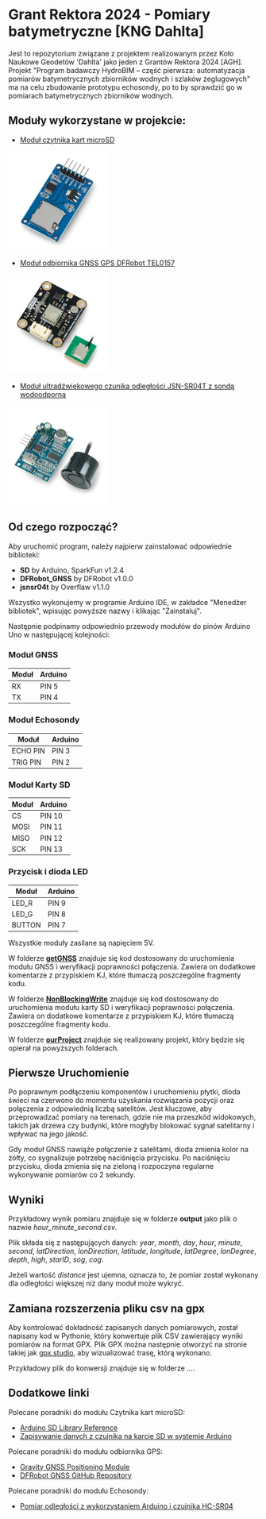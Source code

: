 # Grant Rektora 2024 - Pomiary batymetryczne [KNG Dahlta]
  
Jest to repozytorium związane z projektem realizowanym przez Koło Naukowe Geodetów 'Dahlta' jako jeden z Grantów Rektora 2024 [AGH]. Projekt "Program badawczy HydroBIM – część pierwsza: automatyzacja pomiarów batymetrycznych zbiorników wodnych i szlaków żeglugowych" ma na celu zbudowanie prototypu echosondy, po to by sprawdzić go w pomiarach batymetrycznych zbiorników wodnych.


## Moduły wykorzystane w projekcie:
- [Moduł czytnika kart microSD](https://botland.com.pl/akcesoria-do-kart-pamieci/8230-modul-czytnika-kart-microsd-5904422311278.html?cd=18298825138&ad=&kd=&gad_source=1&gclid=Cj0KCQjw4MSzBhC8ARIsAPFOuyV3e0OKvE2_MWXHbHzuE3z-97jvh5oQhjkQfZgNQd0Qb-kYaUrYY7caAhA6EALw_wcB)

<img src="assets/modul-czytnika-kart-microsd.jpg" width="200" height="200">

- [Moduł odbiornika GNSS GPS DFRobot TEL0157](https://botland.com.pl/moduly-gps/22671-gravity-modul-odbiornika-gnss-gps-beidou-i2cuart-dfrobot-tel0157-6959420923199.html?cd=18298825651&ad=&kd=&gad_source=1&gclid=Cj0KCQjw4MSzBhC8ARIsAPFOuyVK5DkbfYtcIf9Kkr6AhN3Mr3t-RRxih82mm45TOmbRo41qDEjdA6waAuWuEALw_wcB)

<img src="assets/gravity-modul-odbiornika-gnss-gps-beidou-i2cuart-dfrobot-tel0157.jpg" alt="Moduł odbiornika GNSS" width="200" height="200">

- [Moduł ultradźwiękowego czunika odległości JSN-SR04T z sondą wodoodporną](https://botland.com.pl/ultradzwiekowe-czujniki-odleglosci/7266-ultradzwiekowy-czujnik-odleglosci-jsn-sr04t-20-450cm-z-sonda-wodoodporna-5904422310066.html)

<img src="assets/ultradzwiekowy-czujnik-odleglosci-jsn-sr04t-20-450cm-z-sonda-wodoodporna.jpg" alt="Ultradźwiękowy czujnik odległości" width="200" height="200">

## Od czego rozpocząć?

Aby uruchomić program, należy najpierw zainstalować odpowiednie biblioteki:

- **SD** by Arduino, SparkFun v1.2.4
- **DFRobot_GNSS** by DFRobot v1.0.0
- **jsnsr04t** by Overflaw v1.1.0

Wszystko wykonujemy w programie Arduino IDE, w zakładce "Menedżer bibliotek", wpisując powyższe nazwy i klikając "Zainstaluj".

Następnie podpinamy odpowiednio przewody modułów do pinów Arduino Uno w następującej kolejności:

### Moduł GNSS

|   Moduł   |  Arduino  |
|-----------|-----------|
|    RX     |   PIN 5   |
|    TX     |   PIN 4   |

### Moduł Echosondy

|   Moduł   |  Arduino  |
|-----------|-----------|
|  ECHO PIN |   PIN 3   |
|  TRIG PIN |   PIN 2   |

### Moduł Karty SD

|   Moduł   |  Arduino  |
|-----------|-----------|
|    CS     |   PIN 10  |
|   MOSI    |   PIN 11  |
|   MISO    |   PIN 12  |
|    SCK    |   PIN 13  |

### Przycisk i dioda LED

|   Moduł   |   Arduino  |
|-----------|------------|
|   LED_R   |    PIN 9   |
|   LED_G   |    PIN 8   |
|   BUTTON  |    PIN 7   |

Wszystkie moduły zasilane są napięciem 5V.

W folderze [**getGNSS**](https://github.com/szymonzarosa/Echosonda-GrantRektora-KNG_Dahlta/tree/main/getGNSS) znajduje się kod dostosowany do uruchomienia modułu GNSS i weryfikacji poprawności połączenia. Zawiera on dodatkowe komentarze z przypiskiem KJ, które tłumaczą poszczególne fragmenty kodu.

W folderze [**NonBlockingWrite**](https://github.com/szymonzarosa/Echosonda-GrantRektora-KNG_Dahlta/tree/main/NonBlockingWrite) znajduje się kod dostosowany do uruchomienia modułu karty SD i weryfikacji poprawności połączenia. Zawiera on dodatkowe komentarze z przypiskiem KJ, które tłumaczą poszczególne fragmenty kodu.

W folderze [**ourProject**](https://github.com/szymonzarosa/Echosonda-GrantRektora-KNG_Dahlta/tree/main/ourProject) znajduje się realizowany projekt, który będzie się opierał na powyższych folderach. 

## Pierwsze Uruchomienie

Po poprawnym podłączeniu komponentów i uruchomieniu płytki, dioda świeci na czerwono do momentu uzyskania rozwiązania pozycji oraz połączenia z odpowiednią liczbą satelitów. Jest kluczowe, aby przeprowadzać pomiary na terenach, gdzie nie ma przeszkód widokowych, takich jak drzewa czy budynki, które mogłyby blokować sygnał satelitarny i wpływać na jego jakość.

Gdy moduł GNSS nawiąże połączenie z satelitami, dioda zmienia kolor na żółty, co sygnalizuje potrzebę naciśnięcia przycisku. Po naciśnięciu przycisku, dioda zmienia się na zieloną i rozpoczyna regularne wykonywanie pomiarów co 2 sekundy.

## Wyniki

Przykładowy wynik pomiaru znajduje się w folderze **output** jako plik o nazwie *hour_minute_second.csv*.

Plik składa się z następujących danych: *year*, *month*, *day*, *hour*, *minute*, *second*, *latDirection*, *lonDirection*, *latitude*, *longitude*, *latDegree*, *lonDegree*, *depth*, *high*, *starID*, *sog*, *cog*.

Jeżeli wartość *distance* jest ujemna, oznacza to, że pomiar został wykonany dla odległości większej niż dany moduł może wykryć.

## Zamiana rozszerzenia pliku csv na gpx

Aby kontrolować dokładność zapisanych danych pomiarowych, został napisany kod w Pythonie, który konwertuje plik CSV zawierający wyniki pomiarów na format GPX. Plik GPX można następnie otworzyć na stronie takiej jak [gpx.studio](https://gpx.studio/), aby wizualizować trasę, którą wykonano.

Przykładowy plik do konwersji znajduje się w folderze *...*.

## Dodatkowe linki

Polecane poradniki do modułu Czytnika kart microSD:
- [Arduino SD Library Reference](https://www.arduino.cc/reference/en/libraries/sd/)
- [Zapisywanie danych z czujnika na karcie SD w systemie Arduino](https://mikrokontroler.pl/2022/06/15/zapisywanie-danych-z-czujnika-na-karcie-sd-w-systemie-arduino/)

Polecane poradniki do modułu odbiornika GPS:
- [Gravity GNSS Positioning Module](https://wiki.dfrobot.com/SKU_TEL0157_Gravity_GNSS_Positioning_Module)
- [DFRobot GNSS GitHub Repository](https://github.com/DFRobot/DFRobot_GNSS)

Polecane poradniki do modułu Echosondy:
- [Pomiar odległości z wykorzystaniem Arduino i czujnika HC-SR04](https://botland.com.pl/content/144-pomiar-odleglosci-z-wykorzystaniem-arduino-i-czujnika-hc-sr04-lub-us-015)
